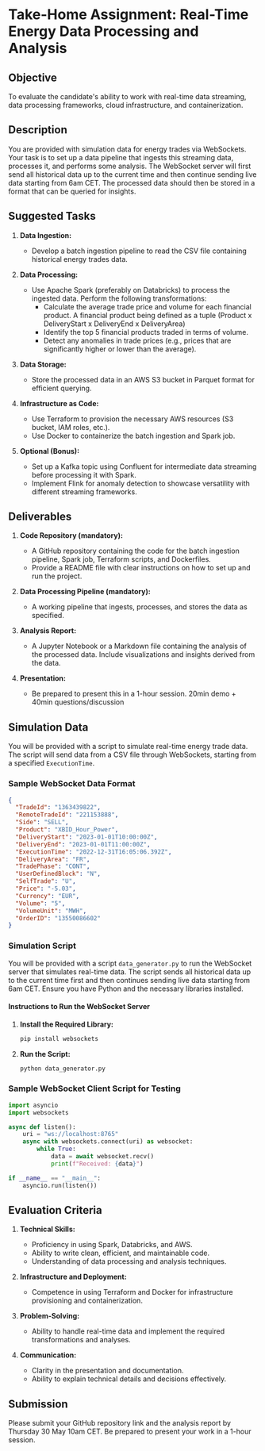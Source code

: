 # Take-Home Assignment: Real-Time Energy Data Processing and Analysis

## Objective
To evaluate the candidate's ability to work with real-time data streaming, data processing frameworks, cloud infrastructure, and containerization.

## Description
You are provided with simulation data for energy trades via WebSockets. Your task is to set up a data pipeline that ingests this streaming data, processes it, and performs some analysis. The WebSocket server will first send all historical data up to the current time and then continue sending live data starting from 6am CET. The processed data should then be stored in a format that can be queried for insights.

## Suggested Tasks

1. **Data Ingestion:**
   - Develop a batch ingestion pipeline to read the CSV file containing historical energy trades data.

2. **Data Processing:**
   - Use Apache Spark (preferably on Databricks) to process the ingested data. Perform the following transformations:
     - Calculate the average trade price and volume for each financial product. A financial product being defined as a tuple (Product x DeliveryStart x DeliveryEnd x DeliveryArea)
     - Identify the top 5 financial products traded in terms of volume.
     - Detect any anomalies in trade prices (e.g., prices that are significantly higher or lower than the average).

3. **Data Storage:**
   - Store the processed data in an AWS S3 bucket in Parquet format for efficient querying.

4. **Infrastructure as Code:**
   - Use Terraform to provision the necessary AWS resources (S3 bucket, IAM roles, etc.).
   - Use Docker to containerize the batch ingestion and Spark job.

5. **Optional (Bonus):**
   - Set up a Kafka topic using Confluent for intermediate data streaming before processing it with Spark.
   - Implement Flink for anomaly detection to showcase versatility with different streaming frameworks.

## Deliverables

1. **Code Repository (mandatory):**
   - A GitHub repository containing the code for the batch ingestion pipeline, Spark job, Terraform scripts, and Dockerfiles.
   - Provide a README file with clear instructions on how to set up and run the project.

2. **Data Processing Pipeline (mandatory):**
   - A working pipeline that ingests, processes, and stores the data as specified.

3. **Analysis Report:**
   - A Jupyter Notebook or a Markdown file containing the analysis of the processed data. Include visualizations and insights derived from the data.

4. **Presentation:**
   - Be prepared to present this in a 1-hour session. 20min demo + 40min questions/discussion

## Simulation Data
You will be provided with a script to simulate real-time energy trade data. The script will send data from a CSV file through WebSockets, starting from a specified `ExecutionTime`.

### Sample WebSocket Data Format
```json
{
  "TradeId": "1363439822",
  "RemoteTradeId": "221153888",
  "Side": "SELL",
  "Product": "XBID_Hour_Power",
  "DeliveryStart": "2023-01-01T10:00:00Z",
  "DeliveryEnd": "2023-01-01T11:00:00Z",
  "ExecutionTime": "2022-12-31T16:05:06.392Z",
  "DeliveryArea": "FR",
  "TradePhase": "CONT",
  "UserDefinedBlock": "N",
  "SelfTrade": "U",
  "Price": "-5.03",
  "Currency": "EUR",
  "Volume": "5",
  "VolumeUnit": "MWH",
  "OrderID": "13550086602"
}
```

### Simulation Script
You will be provided with a script `data_generator.py` to run the WebSocket server that simulates real-time data. The script sends all historical data up to the current time first and then continues sending live data starting from 6am CET. Ensure you have Python and the necessary libraries installed.


#### Instructions to Run the WebSocket Server
1. **Install the Required Library:**
   ```sh
   pip install websockets
   ```

2. **Run the Script:**
   ```sh
   python data_generator.py
   ```

### Sample WebSocket Client Script for Testing

```python
import asyncio
import websockets

async def listen():
    uri = "ws://localhost:8765"
    async with websockets.connect(uri) as websocket:
        while True:
            data = await websocket.recv()
            print(f"Received: {data}")

if __name__ == "__main__":
    asyncio.run(listen())
```

## Evaluation Criteria

1. **Technical Skills:**
   - Proficiency in using Spark, Databricks, and AWS.
   - Ability to write clean, efficient, and maintainable code.
   - Understanding of data processing and analysis techniques.

2. **Infrastructure and Deployment:**
   - Competence in using Terraform and Docker for infrastructure provisioning and containerization.

3. **Problem-Solving:**
   - Ability to handle real-time data and implement the required transformations and analyses.

4. **Communication:**
   - Clarity in the presentation and documentation.
   - Ability to explain technical details and decisions effectively.

## Submission
Please submit your GitHub repository link and the analysis report by Thursday 30 May 10am CET. Be prepared to present your work in a 1-hour session.

